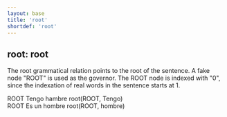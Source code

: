 ```yaml
---
layout: base
title: 'root'
shortdef: 'root'
---
```


## root: root

The root grammatical relation points to the root of the sentence. A
fake node "ROOT" is used as the governor. The ROOT node is indexed
with "0", since the indexation of real words in the sentence starts at
1.

<div class="sd-parse">
ROOT Tengo hambre
root(ROOT, Tengo)
</div>

<div class="sd-parse">
ROOT Es un hombre
root(ROOT, hombre)
</div>
